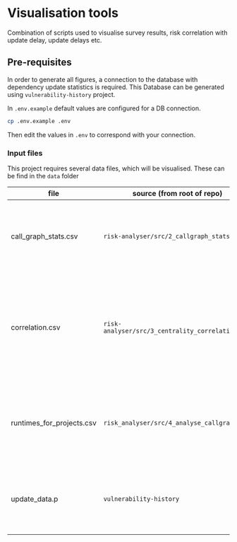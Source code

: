 # Visualisation tools

Combination of scripts used to visualise survey results, risk correlation with update delay, update delays etc.


## Pre-requisites

In order to generate all figures, a connection to the database with dependency update statistics is required.
This Database can be generated using `vulnerability-history` project.

In `.env.example` default values are configured for a DB connection.

```bash
cp .env.example .env
```

Then edit the values in `.env` to correspond with your connection.


### Input files

This project requires several data files, which will be visualised. These can be find in the `data` folder

| file | source (from root of repo) | purpose |
| ---- | -------------------------- | ------- |
| call_graph_stats.csv | `risk-analyser/src/2_callgraph_stats.py` | Stores basic properties of the reduced callgraphs (no. reachable nodes, edges, vulnerable nodes etc.) |
| correlation.csv | `risk-analyser/src/3_centrality_correlation.py` | The correlation of betweenness & coreachability with an exhaustive search approcah for subgraphs with 100 nodes |
| runtimes_for_projects.csv | `risk_analyser/src/4_analyse_callgraphs.py` | Contains runtimes and RBO scores for all subgraphs of all call-graphs, with properties of those subgraphs |
| update_data.p | `vulnerability-history` | A dump of the update history DB as generated by the `vulnerability-history` scanners |
